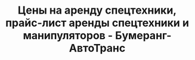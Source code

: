 ---
# Feel free to add content and custom Front Matter to this file.
# To modify the layout, see https://jekyllrb.com/docs/themes/#overriding-theme-defaults

layout: price
menu: Цены
title: Цены на аренду спецтехники, прайс-лист аренды спецтехники и манипуляторов - Бумеранг-АвтоТранс
description: Прайс-лист на услуги с ценами аренды спецтехники&#58; погрузчиков, манипуляторов, кранов.
permalink: /price/
exclude: true
sitemap: false
---